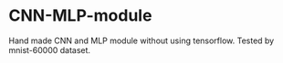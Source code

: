 # CNN-MLP-module
Hand made CNN and MLP module without using tensorflow.
Tested by mnist-60000 dataset.
